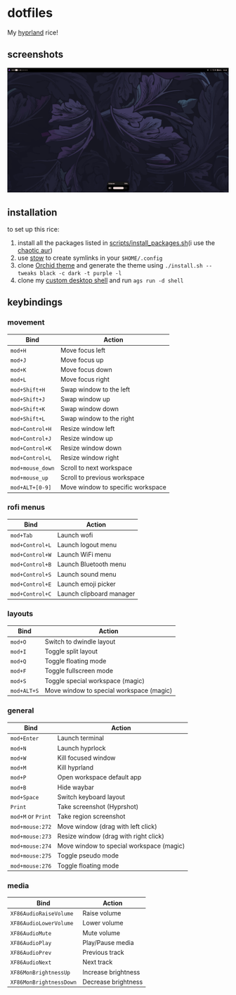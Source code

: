 # dotfiles
My [hyprland](https://hyprland.org) rice!


## screenshots
![screenshot](./assets/screenshot1.png)


## installation
to set up this rice:
1. install all the packages listed in [scripts/install_packages.sh](scripts/install_packages.sh)(i use the [chaotic aur](https://aur.chaotic.cx/))
2. use [stow](https://www.gnu.org/software/stow/) to create symlinks in your `$HOME/.config`
3. clone [Orchid theme](https://github.com/vinceliuice/Orchis-theme) and generate the theme using `./install.sh --tweaks black -c dark -t purple -l`
4. clone my [custom desktop shell](https://github.com/daniqss/shell) and run `ags run -d shell`

## keybindings
### **movement**

| **Bind**             | **Action**                     |
| -------------------- | ------------------------------ |
| `mod+H`              | Move focus left                |
| `mod+J`              | Move focus up                  |
| `mod+K`              | Move focus down                |
| `mod+L`              | Move focus right               |
| `mod+Shift+H`        | Swap window to the left        |
| `mod+Shift+J`        | Swap window up                 |
| `mod+Shift+K`        | Swap window down               |
| `mod+Shift+L`        | Swap window to the right       |
| `mod+Control+H`      | Resize window left             |
| `mod+Control+J`      | Resize window up               |
| `mod+Control+K`      | Resize window down             |
| `mod+Control+L`      | Resize window right            |
| `mod+mouse_down`     | Scroll to next workspace       |
| `mod+mouse_up`       | Scroll to previous workspace   |
| `mod+ALT+[0-9]`      | Move window to specific workspace |

### **rofi menus**

| **Bind**             | **Action**                     |
| -------------------- | ------------------------------ |
| `mod+Tab`            | Launch wofi                    |
| `mod+Control+L`      | Launch logout menu             |
| `mod+Control+W`      | Launch WiFi menu               |
| `mod+Control+B`      | Launch Bluetooth menu          |
| `mod+Control+S`      | Launch sound menu              |
| `mod+Control+E`      | Launch emoji picker            |
| `mod+Control+C`      | Launch clipboard manager       |

### **layouts**

| **Bind**             | **Action**                     |
| -------------------- | ------------------------------ |
| `mod+O`              | Switch to dwindle layout       |
| `mod+I`              | Toggle split layout            |
| `mod+Q`              | Toggle floating mode           |
| `mod+F`              | Toggle fullscreen mode         |
| `mod+S`              | Toggle special workspace (magic) |
| `mod+ALT+S`          | Move window to special workspace (magic) |

### **general**

| **Bind**             | **Action**                     |
| -------------------- | ------------------------------ |
| `mod+Enter`          | Launch terminal                |
| `mod+N`              | Launch hyprlock                |
| `mod+W`              | Kill focused window            |
| `mod+M`              | Kill hyprland                  |
| `mod+P`              | Open workspace default app     |
| `mod+B`              | Hide waybar                    |
| `mod+Space`          | Switch keyboard layout         |
| `Print`              | Take screenshot (Hyprshot)     |
| `mod+M` or `Print`   | Take region screenshot         |
| `mod+mouse:272`      | Move window (drag with left click) |
| `mod+mouse:273`      | Resize window (drag with right click) |
| `mod+mouse:274`      | Move window to special workspace (magic) |
| `mod+mouse:275`      | Toggle pseudo mode             |
| `mod+mouse:276`      | Toggle floating mode           |

### **media**

| **Bind**             | **Action**                     |
| -------------------- | ------------------------------ |
| `XF86AudioRaiseVolume` | Raise volume                 |
| `XF86AudioLowerVolume` | Lower volume                 |
| `XF86AudioMute`      | Mute volume                    |
| `XF86AudioPlay`      | Play/Pause media               |
| `XF86AudioPrev`      | Previous track                 |
| `XF86AudioNext`      | Next track                     |
| `XF86MonBrightnessUp` | Increase brightness           |
| `XF86MonBrightnessDown` | Decrease brightness         |

